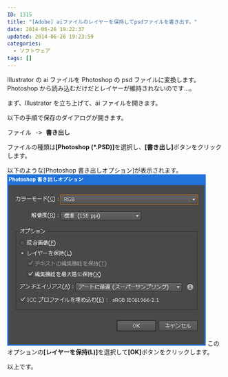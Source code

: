 ```yaml
---
ID: 1315
title: "[Adobe] aiファイルのレイヤーを保持してpsdファイルを書き出す。"
date: 2014-06-26 19:22:37
updated: 2014-06-26 19:23:59
categories:
  - ソフトウェア
tags: []
---
```


Illustrator の ai ファイルを Photoshop の psd ファイルに変換します。
Photoshop から読み込むだけだとレイヤーが維持されないのです…。

<!--more-->

まず、Illustrator を立ち上げて、ai ファイルを開きます。

以下の手順で保存のダイアログが開きます。

<pre>ファイル -> <b>書き出し</b></pre>

ファイルの種類は<b>[Photoshop (*.PSD)]</b>を選択し、<b>[書き出し]</b>ボタンをクリックします。

以下のような[Photoshop 書き出しオプション]が表示されます。
<img alt="Photoshop 書き出しオプション" src="/images/Photoshop-Write-Option.png">
このオプションの<b>[レイヤーを保持(L)]</b>を選択して<b>[OK]</b>ボタンをクリックします。

以上です。
